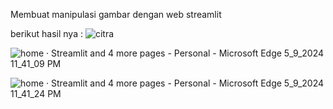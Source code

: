 Membuat manipulasi gambar dengan web streamlit

berikut hasil nya : 
![citra](https://github.com/MohamadAdriaVanza4/uts-pengolahan-citra-Public/assets/115931631/8f07e4e3-fb46-4ecd-8251-8a0732dd41a9)

![home · Streamlit and 4 more pages - Personal - Microsoft​ Edge 5_9_2024 11_41_09 PM](https://github.com/adamdwidev/uts-pengolahan-citra/assets/165734684/d4ed9427-b9f2-4190-9702-067a5c49f09b)

![home · Streamlit and 4 more pages - Personal - Microsoft​ Edge 5_9_2024 11_41_24 PM](https://github.com/adamdwidev/uts-pengolahan-citra/assets/165734684/33863037-6cb8-4938-a98e-26c73c53d13d)
